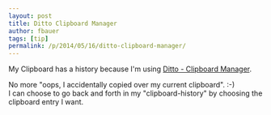 ```yaml
---
layout: post
title: Ditto Clipboard Manager
author: fbauer
tags: [tip]
permalink: /p/2014/05/16/ditto-clipboard-manager/
---
```


My Clipboard has a history because I'm using [Ditto - Clipboard Manager](http://ditto-cp.sourceforge.net/).

No more "oops, I accidentally copied over my current clipboard". :-)  
I can choose to go back and forth in my "clipboard-history" by choosing the clipboard entry I want.
